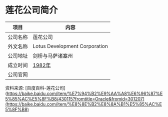 # 莲花公司简介

|项目|内容|
|-----|-----|
|公司名称|莲花公司|
|外文名称|Lotus Development Corporation|
|公司地址|剑桥与马萨诸塞州|
|成立时间|[1982年](https://www.it-this-year.com/1911/)|
|公司官网||

资料来源: 
[百度百科-莲花公司](https://baike.baidu.com/item/%E7%94%B2%E9%AA%A8%E6%96%87%E5%85%AC%E5%8F%B8/430115?fromtitle=Oracle&fromid=301207](https://baike.baidu.com/item/%E8%8E%B2%E8%8A%B1%E5%85%AC%E5%8F%B8)